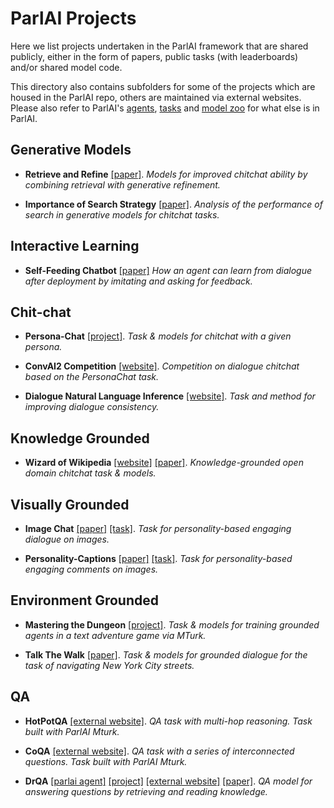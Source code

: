 # ParlAI Projects

Here we list projects undertaken in the ParlAI framework that are shared publicly, either in the form of papers, public tasks (with leaderboards) and/or shared model code. 

This directory also contains subfolders for some of the projects which are housed in the ParlAI repo, others are maintained via external websites. Please also refer to ParlAI's [agents](https://github.com/facebookresearch/ParlAI/tree/master/parlai/tasks), [tasks](https://github.com/facebookresearch/ParlAI/tree/master/parlai/agents) and [model zoo](https://github.com/facebookresearch/ParlAI/tree/master/parlai/zoo) for what else is in ParlAI.

## Generative Models

- **Retrieve and Refine** [[paper]](https://arxiv.org/abs/1808.04776). 
  _Models for improved chitchat ability by combining retrieval with generative refinement._
  
- **Importance of Search Strategy** [[paper]](https://arxiv.org/abs/1811.00907). 
  _Analysis of the performance of search in generative models for chitchat tasks._
  
## Interactive Learning

- **Self-Feeding Chatbot** [[paper]](https://arxiv.org/abs/1901.05415)
  _How an agent can learn from dialogue after deployment by imitating and asking for feedback._  
  
## Chit-chat

- **Persona-Chat** [[project]](https://github.com/facebookresearch/ParlAI/tree/master/projects/personachat). 
_Task & models for chitchat with a given persona._

- **ConvAI2 Competition** [[website]](http://convai.io/). 
_Competition on dialogue chitchat based on the PersonaChat task._

- **Dialogue Natural Language Inference** [[website]](https://wellecks.github.io/dialogue_nli/). 
  _Task and method for improving dialogue consistency._
  
## Knowledge Grounded

- **Wizard of Wikipedia** [[website]](http://parl.ai/projects/wizard_of_wikipedia/) [[paper]](https://openreview.net/forum?id=r1l73iRqKm). 
  _Knowledge-grounded open domain chitchat task & models._

## Visually Grounded

- **Image Chat** [[paper]](https://klshuster.github.io/image_chat/) [[task]](https://github.com/facebookresearch/ParlAI/tree/master/parlai/tasks/image_chat). 
  _Task for personality-based engaging dialogue on images._

- **Personality-Captions** [[paper]](https://arxiv.org/abs/1810.10665) [[task]](https://github.com/facebookresearch/ParlAI/tree/master/parlai/tasks/personality_captions). 
  _Task for personality-based engaging comments on images._

## Environment Grounded

- **Mastering the Dungeon** [[project]](https://github.com/facebookresearch/ParlAI/tree/master/projects/mastering_the_dungeon). 
_Task & models for training grounded agents in a text adventure game via MTurk._

- **Talk The Walk** [[paper]](https://arxiv.org/abs/1807.03367). 
_Task & models for grounded dialogue for the task of navigating New York City streets._

## QA

- **HotPotQA** [[external website]](https://hotpotqa.github.io/). 
_QA task with multi-hop reasoning. Task built with ParlAI Mturk._

- **CoQA** [[external website]](https://stanfordnlp.github.io/coqa/). 
_QA task with a series of interconnected questions. Task built with ParlAI Mturk._

- **DrQA** [[parlai agent]](https://github.com/facebookresearch/ParlAI/tree/master/parlai/agents/drqa) [[project]](https://github.com/facebookresearch/ParlAI/tree/master/projects/drqa) [[external website]](https://github.com/facebookresearch/DrQA) [[paper]](https://arxiv.org/abs/1704.00051). 
_QA model for answering questions by retrieving and reading knowledge._



